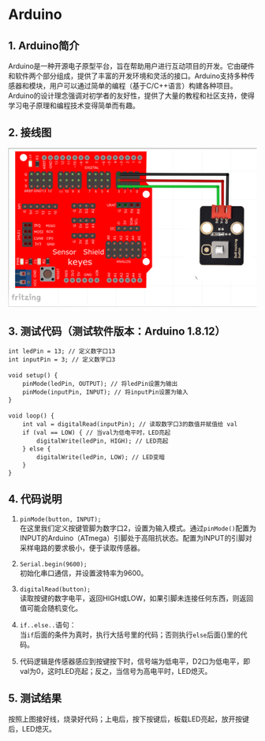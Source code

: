 # Arduino


## 1. Arduino简介  

Arduino是一种开源电子原型平台，旨在帮助用户进行互动项目的开发。它由硬件和软件两个部分组成，提供了丰富的开发环境和灵活的接口。Arduino支持多种传感器和模块，用户可以通过简单的编程（基于C/C++语言）构建各种项目。Arduino的设计理念强调对初学者的友好性，提供了大量的教程和社区支持，使得学习电子原理和编程技术变得简单而有趣。  

## 2. 接线图  

![](media/1178c76a30b6c5a317d1de65f3677b54.png)  

## 3. 测试代码（测试软件版本：Arduino 1.8.12）  

```arduino  
int ledPin = 13; // 定义数字口13  
int inputPin = 3; // 定义数字口3  

void setup() {  
    pinMode(ledPin, OUTPUT); // 将ledPin设置为输出  
    pinMode(inputPin, INPUT); // 将inputPin设置为输入  
}  

void loop() {  
    int val = digitalRead(inputPin); // 读取数字口3的数值并赋值给 val  
    if (val == LOW) { // 当val为低电平时，LED亮起  
        digitalWrite(ledPin, HIGH); // LED亮起  
    } else {  
        digitalWrite(ledPin, LOW); // LED变暗  
    }  
}  
```  

## 4. 代码说明  

1. `pinMode(button, INPUT);`   
   在这里我们定义按键管脚为数字口2，设置为输入模式。通过`pinMode()`配置为INPUT的Arduino（ATmega）引脚处于高阻抗状态。配置为INPUT的引脚对采样电路的要求极小，便于读取传感器。  

2. `Serial.begin(9600);`   
   初始化串口通信，并设置波特率为9600。  

3. `digitalRead(button);`   
   读取按键的数字电平，返回HIGH或LOW，如果引脚未连接任何东西，则返回值可能会随机变化。  

4. `if..else..`语句：   
   当`if`后面的条件为真时，执行大括号里的代码；否则执行`else`后面{}里的代码。  

5. 代码逻辑是传感器感应到按键按下时，信号端为低电平，D2口为低电平，即val为0，这时LED亮起；反之，当信号为高电平时，LED熄灭。  

## 5. 测试结果  

按照上图接好线，烧录好代码；上电后，按下按键后，板载LED亮起，放开按键后，LED熄灭。








